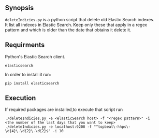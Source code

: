 ## Synopsis
`deleteIndicies.py` is a python script that delete old Elastic Search indexes. It list all indexes in Elastic Search. Keep only these that apply in a regex pattern and which is older than the date that obtains it delete it.

## Requirments 
Python's Elastic Search client.
```
elasticsearch
```
In order to install it run:
```
pip install elasticsearch
````

## Execution
If required packages are installed,to execute that script run
```
./deleteIndicies.py -e <elasticSearch host> -f "<regex pattern>" -i <the number of the last days that you want to keep>
./deleteIndicies.py -e localhost:9200 -f "^topbeat\-hhps\-\d{4}\.\d{2}\.\d{2}$" -i 10

